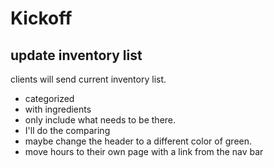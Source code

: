 # Kickoff

## update inventory list
clients will send current inventory list.

- categorized
- with ingredients
- only include what needs to be there.
- I'll do the comparing
- maybe change the header to a different color of green.
- move hours to their own page with a link from the nav bar
